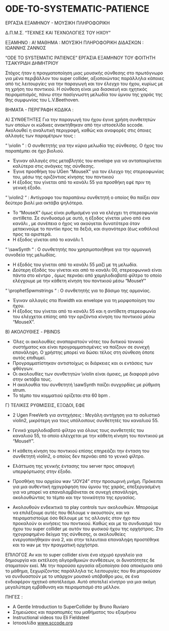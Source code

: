 # ODE-TO-SYSTEMATIC-PATIENCE
ΕΡΓΑΣΙΑ ΕΞΑΜΗΝΟΥ - ΜΟΥΣΙΚΗ ΠΛΗΡΟΦΟΡΙΚΗ


Δ.Π.Μ.Σ.
“ΤΕΧΝΕΣ ΚΑΙ ΤΕΧΝΟΛΟΓΙΕΣ ΤΟΥ ΗΧΟΥ”

ΕΞΑΜΗΝΟ : A!
ΜΑΘΗΜΑ : ΜΟΥΣΙΚΗ ΠΛΗΡΟΦΟΡΙΚΗ 
ΔΙΔΑΣΚΩΝ : ΙΩΑΝΝΗΣ ΖΑΝΝΟΣ


“ODE TO SYSTEMATIC PATIENCE”
ΕΡΓΑΣΙΑ ΕΞΑΜΗΝΟΥ ΤΟΥ ΦΟΙΤΗΤΗ ΤΣΑΚΥΡΙΔΗ ΔΗΜΗΤΡΙΟΥ


Στόχος ήταν η πραγματοποίηση μιας μουσικής σύνθεσης στο πρωτόγνωρο για μένα περιβάλλον του super collider, αξιοποιώντας παράλληλα κάποιες από τις λειτουργίες για την παραγωγή και τον έλεγχο του ήχου, κυρίως με τη χρήση του ποντικιού.
Η σύνθεση είναι μια διασκευή και ηχητικός πειραματισμός,  πάνω στην πασίγνωστη μελωδία του ύμνου της χαράς της 9ης συμφωνίας του L.V.Beethoven. 


ΒΗΜΑΤΑ - ΠΕΡΙΓΡΑΦΗ ΚΩΔΙΚΑ :

Α) ΣΥΝΘΕΤΗΤΕΣ
Για την παραγωγή του ήχου έγινε χρήση συνθετητών των οποίων οι κώδικες ανακτήθηκαν από την ιστοσελίδα sccode. Ακολουθεί η αναλυτική περιγραφή, καθώς και αναφορές στις όποιες αλλαγές των παραμέτρων τους :

“ \violin ” : 
 Ο συνθετητής για την κύρια μελωδία της σύνθεσης. Ο ήχος του παραπέμπει σε ήχο βιολιού.
   -  Έγιναν αλλαγές στις μεταβλητές του envelope για να ανταποκρίνεται καλύτερα στις ανάγκες της σύνθεσης.  
  - Έγινε προσθήκη του UGen “MouseX” για τον έλεγχο της στερεοφωνίας του, μέσω της οριζόντιας κίνησης του ποντικιού
  - Η έξοδος του γίνεται από το κανάλι 55 για προσθήκη εφέ  πριν τη γενική έξοδο.

“ \violin2 “  :
Αντίγραφο του παραπάνω συνθετητή ο οποίος θα παίξει σαν δεύτερο βιολί μια οκτάβα ψηλότερα.
-  Το  “ΜouseΧ” όμως είναι ρυθμισμένο για να ελέγχει τη στερεοφωνία αντίθετα. Σε συνδυασμό με αυτό, η έξοδος γίνεται μόνο από ένα κανάλι , με συνέπεια ο ήχος να ακούγεται δυνατότερα όταν μετακινούμε το ποντίκι προς τα δεξιά, και σιγανότερα (έως καθόλου) προς τα αριστερά.
-  Η έξοδος γίνεται από το κανάλι 1.

“ \sawSynth “  :
O συνθετητής που χρησιμοποιήθηκε για την αρμονική συνοδεία της μελωδίας. 
 -  Η έξοδός του γίνεται από το κανάλι 55 μαζί με τη μελωδία.
 -  Δεύτερη έξοδός του γίνεται και από το κανάλι 00, στερεοφωνικά είναι πάντα στο κέντρο , όμως  περνάει από χαμηλοδιαβατό φίλτρο το οποίο ελέγχουμε με την κάθετη κίνηση του ποντικιού  μέσω “MouseY”

“ \prophet5pwmstrings “  :
O συνθετητής για το βάσιμο της αρμονίας.
-  Έγιναν αλλαγές στα lfowidth και envelope για τη μορφοποίηση του ήχου.
-  Η έξοδος του γίνεται από το κανάλι 55 και η αντίθετη στερεοφωνία του ελέγχεται επίσης από την οριζόντια κίνηση του ποντικιού μέσω “ΜouseΧ”.


Β) ΑΚΟΛΟΥΘΙΕΣ - PBINDS
-  Όλες οι ακολουθίες αναπαριστούν νότες του δυτικού τονικού συστήματος και είναι προγραμματισμένες να παίζουν σε συνεχή επανάληψη. Ο χρήστης μπορεί να δώσει τέλος στη σύνθεση όποτε αυτός επιθυμεί.
-  Προγραμματίστηκαν αντιστοίχως οι διάρκειες και οι εντάσεις των φθόγγων.
-  Οι ακολουθίες των συνθετητών  \violin είναι όμοιες, με διαφορά μόνο στην οκτάβα τους.
-  Η ακολουθία του συνθετητή  \sawSynth παίζει συγχορδίες με ρύθμιση strum.
-  Το τέμπο του κομματιού ορίζεται στα 60 bpm . 



Γ) ΤΕΛΙΚΕΣ ΡΥΘΜΙΣΕΙΣ, ΕΞΟΔΟΙ, ΕΦΕ
-  2 Ugen FreeVerb για αντηχήσεις : Μεγάλη αντήχηση για το σολιστικό violin2,  μικρότερη για τους υπόλοιπους συνθετητές του καναλιού 55. 
-  Γενικό χαμηλοδιαβατό φίλτρο για όλους τους συνθετητές του καναλιού 55, το οποίο ελέγχεται με την κάθετη κίνηση του ποντικιού με  “MouseY”.
-  Η κάθετη κίνηση του ποντικιού επίσης επηρεάζει την ένταση του συνθετητή violin2, ο οποίος δεν περνάει από το γενικό φίλτρο. 
-  Ελάττωση της γενικής έντασης του server προς αποφυγή υπερφόρτωσης στην έξοδο.
-  Προσθήκη του αρχείου wav “JOY24” στην προσωρινή μνήμη. Πρόκειται για μια αυθεντική ηχογράφηση του ύμνου της χαράς, επεξεργασμένη για να μπορεί να επαναλαμβάνεται σε συνεχή επανάληψη, ακολουθώντας το τέμπο και την τονικότητα της εργασίας. 

- Ακολουθούν ενδεικτικά τα play controls των ακολουθιών. Μπορούμε να επιλέξουμε αυτές που θέλουμε ν ακουστούν, και να πειραματιστούμε όσο θέλουμε με τις αλλαγές στον ήχο που προκαλούν οι κινήσεις του ποντικιού. Καθώς και με το συνδυασμό του ήχου του super collider με αυτόν του φυσικού ήχου της ορχήστρας. Στο ηχογραφημένο δείγμα της σύνθεσης, οι ακολουθείες ενεργοποιήθηκαν ανα 2, και στην τελευταια επαναληψη προστέθηκε και το wav με την πραγματική ορχήστρα. 

ΕΠΙΛΟΓΟΣ
Αν και το super collider είναι ένα ισχυρό εργαλείο για δημιουργία και εκτέλεση αλγοριθμικών συνθέσεων, οι δυνατότητες δε σταματούν εκεί. Με την παρούσα εργασία αξιοποίησα όσα αποκόμισα από το μάθημα, ξεχωρίζοντας παράλληλα τις λειτουργίες που θα μπορούσαν να συνδυαστούν με το υπάρχον μουσικό υπόβαθρο μου, σε ένα ενδιαφέρον ηχητικό αποτέλεσμα. 
Αυτό αποτελεί κίνητρο για μια ακόμη μεγαλύτερη εμβάθυνση και πειραματισμό στο μέλλον.  


ΠΗΓΕΣ :
 - A Gentle Introduction to SuperCollider 
by Bruno Ruviaro 
- Σημειώσεις και παραπομπές του μαθήματος του εξαμήνου
- Instructional videos του Eli Fieldsteel
- Ιστοσελίδα www.sccode.org
